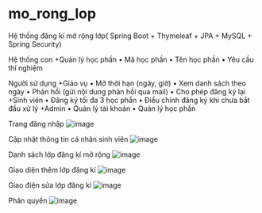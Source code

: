 # mo_rong_lop
Hệ thống đăng kí mở rộng lớp( Spring Boot + Thymeleaf + JPA + MySQL + Spring Security)

Hệ thống con
+Quản lý học phần
•	Mã học phần 
•	Tên học phần
•	Yêu cầu thí nghiệm
 
Người sử dụng
+Giáo vụ
•	Mở thời hạn (ngày, giờ)
•	Xem danh sách theo ngày
•	Phản hồi (gửi nội dung phản hồi qua mail)
•	Cho phép đăng ký lại
+Sinh viên
•	Đăng ký tối đa 3 học phần
•	Điều chỉnh đăng ký khi chưa bắt đầu xử lý
+Admin
•	Quản lý tài khoản
•	Quản lý học phần

Trang đăng nhập 
![image](https://user-images.githubusercontent.com/57974138/162258907-dd884bd2-ecb6-463f-a142-b22eea96699d.png)

Cập nhật thông tin cá nhân sinh viên
![image](https://user-images.githubusercontent.com/57974138/162259272-a18b49ca-3699-4453-94b1-647e44d71343.png)

Danh sách lớp đăng kí mở rộng
![image](https://user-images.githubusercontent.com/57974138/162259351-d65d35fb-4595-4016-86fd-defa3e2687e6.png)

Giao diện thêm lớp đăng kí
![image](https://user-images.githubusercontent.com/57974138/162259769-96aa29ac-39d6-47be-a5e4-899b6ecbb7b0.png)

Giao điện sửa lớp đăng kí
![image](https://user-images.githubusercontent.com/57974138/162259875-aa6eb025-0934-45d3-8375-c0ede5f6b556.png)

Phân quyền
![image](https://user-images.githubusercontent.com/57974138/162260067-941840d7-d243-48d3-a92f-c8d839e4740f.png)

